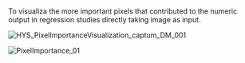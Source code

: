 #
To visualiza the more important pixels that contributed to the numeric output in regression studies directly taking image as input.

![HYS_PixelImportanceVisualization_captum_DM_001](https://github.com/ZJiangsan/Visualization-of-Pixel-Contribution-2-Numeric-Output-Using-Integrated-Gradient/assets/56995152/e43422a0-60d9-42b9-8b7c-1ff72592bca9)

![PixelImportance_01](https://github.com/ZJiangsan/Visualization-of-Pixel-Contribution-2-Numeric-Output-Using-Integrated-Gradient/assets/56995152/14bfb800-da48-4df9-bff9-fcd173ea7897)
